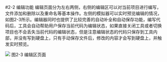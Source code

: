 #2-2 编辑功能
编辑页面分为左右两侧，右侧的编辑区可以对当前项目进行编写，文件添加和删除以及重命名等基本操作。左侧的模拟器可以实时预览编辑的情况，如图2-3所示。编辑器同时也提供了比较完善的自动补全和自动保存功能，编写代码后，工具会自动帮助用户保存当前代码为编辑状态，如果直接关闭工具或者切换项目也不会丢失当前代码的编辑状态，但是注意编辑状态的代码只保存到工具内部，并没有写到硬盘上，只有手动保存文件后，修改的内容才会写到硬盘上，并触发实时预览。

![](/assets/图2-4.png)
图2-3 编辑区页面

